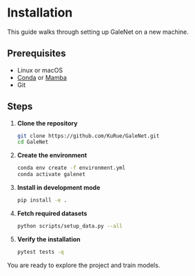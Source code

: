 # Installation

This guide walks through setting up GaleNet on a new machine.

## Prerequisites

- Linux or macOS
- [Conda](https://docs.conda.io/) or [Mamba](https://mamba.readthedocs.io/)
- Git

## Steps

1. **Clone the repository**
   ```bash
   git clone https://github.com/KuRue/GaleNet.git
   cd GaleNet
   ```
2. **Create the environment**
   ```bash
   conda env create -f environment.yml
   conda activate galenet
   ```
3. **Install in development mode**
   ```bash
   pip install -e .
   ```
4. **Fetch required datasets**
   ```bash
   python scripts/setup_data.py --all
   ```
5. **Verify the installation**
   ```bash
   pytest tests -q
   ```

You are ready to explore the project and train models.
